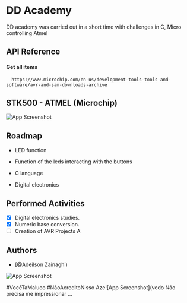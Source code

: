 
# DD Academy

DD academy was carried out in a short time with challenges in C, Micro controlling Atmel

## API Reference

#### Get all items

```http
  https://www.microchip.com/en-us/development-tools-tools-and-software/avr-and-sam-downloads-archive
```

  
## STK500 - ATMEL (Microchip)

![App Screenshot](https://cdn-reichelt.de/bilder/web/xxl_ws/A300/AVKSTK5_02.png)

  
## Roadmap

- LED function

- Function of the leds interacting with the buttons

- C language

- Digital electronics

## Performed Activities

- [x]  Digital electronics studies.
- [x]  Numeric base conversion.
- [ ]  Creation of AVR Projects
A  
## Authors

- [@Adeilson Zainaghi)

![App Screenshot](https://drupal-multisite-s3.s3-us-west-2.amazonaws.com/files/canalaetv/steven_seagal_flickr.jpg)

#VocêTaMaluco #NãoAcreditoNisso 
Aze![App Screenshot](vedo Não precisa me impressionar ...
